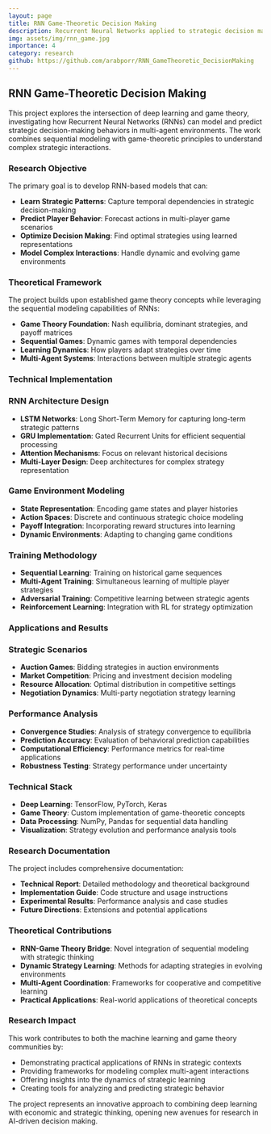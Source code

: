 ```yaml
---
layout: page
title: RNN Game-Theoretic Decision Making
description: Recurrent Neural Networks applied to strategic decision making in game theory contexts
img: assets/img/rnn_game.jpg
importance: 4
category: research
github: https://github.com/arabporr/RNN_GameTheoretic_DecisionMaking
---
```


## RNN Game-Theoretic Decision Making

This project explores the intersection of deep learning and game theory, investigating how Recurrent Neural Networks (RNNs) can model and predict strategic decision-making behaviors in multi-agent environments. The work combines sequential modeling with game-theoretic principles to understand complex strategic interactions.

### Research Objective

The primary goal is to develop RNN-based models that can:
- **Learn Strategic Patterns**: Capture temporal dependencies in strategic decision-making
- **Predict Player Behavior**: Forecast actions in multi-player game scenarios
- **Optimize Decision Making**: Find optimal strategies using learned representations
- **Model Complex Interactions**: Handle dynamic and evolving game environments

### Theoretical Framework

The project builds upon established game theory concepts while leveraging the sequential modeling capabilities of RNNs:

- **Game Theory Foundation**: Nash equilibria, dominant strategies, and payoff matrices
- **Sequential Games**: Dynamic games with temporal dependencies
- **Learning Dynamics**: How players adapt strategies over time
- **Multi-Agent Systems**: Interactions between multiple strategic agents

### Technical Implementation

### RNN Architecture Design

- **LSTM Networks**: Long Short-Term Memory for capturing long-term strategic patterns
- **GRU Implementation**: Gated Recurrent Units for efficient sequential processing
- **Attention Mechanisms**: Focus on relevant historical decisions
- **Multi-Layer Design**: Deep architectures for complex strategy representation

### Game Environment Modeling

- **State Representation**: Encoding game states and player histories
- **Action Spaces**: Discrete and continuous strategic choice modeling
- **Payoff Integration**: Incorporating reward structures into learning
- **Dynamic Environments**: Adapting to changing game conditions

### Training Methodology

- **Sequential Learning**: Training on historical game sequences
- **Multi-Agent Training**: Simultaneous learning of multiple player strategies
- **Adversarial Training**: Competitive learning between strategic agents
- **Reinforcement Learning**: Integration with RL for strategy optimization

### Applications and Results

### Strategic Scenarios

- **Auction Games**: Bidding strategies in auction environments
- **Market Competition**: Pricing and investment decision modeling
- **Resource Allocation**: Optimal distribution in competitive settings
- **Negotiation Dynamics**: Multi-party negotiation strategy learning

### Performance Analysis

- **Convergence Studies**: Analysis of strategy convergence to equilibria
- **Prediction Accuracy**: Evaluation of behavioral prediction capabilities
- **Computational Efficiency**: Performance metrics for real-time applications
- **Robustness Testing**: Strategy performance under uncertainty

### Technical Stack

- **Deep Learning**: TensorFlow, PyTorch, Keras
- **Game Theory**: Custom implementation of game-theoretic concepts
- **Data Processing**: NumPy, Pandas for sequential data handling
- **Visualization**: Strategy evolution and performance analysis tools

### Research Documentation

The project includes comprehensive documentation:
- **Technical Report**: Detailed methodology and theoretical background
- **Implementation Guide**: Code structure and usage instructions
- **Experimental Results**: Performance analysis and case studies
- **Future Directions**: Extensions and potential applications

### Theoretical Contributions

- **RNN-Game Theory Bridge**: Novel integration of sequential modeling with strategic thinking
- **Dynamic Strategy Learning**: Methods for adapting strategies in evolving environments
- **Multi-Agent Coordination**: Frameworks for cooperative and competitive learning
- **Practical Applications**: Real-world applications of theoretical concepts

### Research Impact

This work contributes to both the machine learning and game theory communities by:
- Demonstrating practical applications of RNNs in strategic contexts
- Providing frameworks for modeling complex multi-agent interactions
- Offering insights into the dynamics of strategic learning
- Creating tools for analyzing and predicting strategic behavior

The project represents an innovative approach to combining deep learning with economic and strategic thinking, opening new avenues for research in AI-driven decision making.
